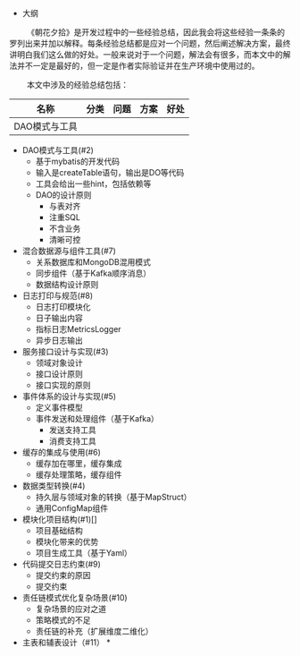 * 大纲

&nbsp;&nbsp;&nbsp;&nbsp;&nbsp;&nbsp;&nbsp;&nbsp;《朝花夕拾》是开发过程中的一些经验总结，因此我会将这些经验一条条的罗列出来并加以解释。每条经验总结都是应对一个问题，然后阐述解决方案，最终讲明白我们这么做的好处。一般来说对于一个问题，解法会有很多，而本文中的解法并不一定是最好的，但一定是作者实际验证并在生产环境中使用过的。

&nbsp;&nbsp;&nbsp;&nbsp;&nbsp;&nbsp;&nbsp;&nbsp;本文中涉及的经验总结包括：

|名称|分类|问题|方案|好处|
|---|---|---|---|---|
|DAO模式与工具|||||


* DAO模式与工具(#2)
    * 基于mybatis的开发代码
    * 输入是createTable语句，输出是DO等代码
    * 工具会给出一些hint，包括依赖等
    * DAO的设计原则
        * 与表对齐
        * 注重SQL
        * 不含业务
        * 清晰可控
* 混合数据源与组件工具(#7)
    * 关系数据库和MongoDB混用模式
    * 同步组件（基于Kafka顺序消息）
    * 数据结构设计原则
* 日志打印与规范(#8)
    * 日志打印模块化
    * 日子输出内容
    * 指标日志MetricsLogger
    * 异步日志输出
* 服务接口设计与实现(#3)
    * 领域对象设计
    * 接口设计原则
    * 接口实现的原则
* 事件体系的设计与实现(#5)
    * 定义事件模型
    * 事件发送和处理组件（基于Kafka）
        * 发送支持工具
        * 消费支持工具
* 缓存的集成与使用(#6)
    * 缓存加在哪里，缓存集成
    * 缓存处理策略，缓存组件
* 数据类型转换(#4)
    * 持久层与领域对象的转换（基于MapStruct）
    * 通用ConfigMap组件
* 模块化项目结构(#1)[]
    * 项目基础结构
    * 模块化带来的优势
    * 项目生成工具（基于Yaml）
* 代码提交日志约束(#9)
    * 提交约束的原因
    * 提交约束
* 责任链模式优化复杂场景(#10)
    * 复杂场景的应对之道
    * 策略模式的不足
    * 责任链的补充（扩展维度二维化）
* 主表和辅表设计（#11）
    * 
